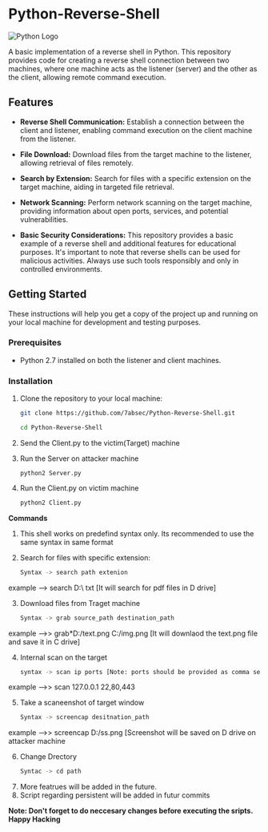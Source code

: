 # Python-Reverse-Shell

![Python Logo](https://www.python.org/static/community_logos/python-logo.png)

A basic implementation of a reverse shell in Python. This repository provides code for creating a reverse shell connection between two machines, where one machine acts as the listener (server) and the other as the client, allowing remote command execution.

## Features

- **Reverse Shell Communication:** Establish a connection between the client and listener, enabling command execution on the client machine from the listener.

- **File Download:** Download files from the target machine to the listener, allowing retrieval of files remotely.

- **Search by Extension:** Search for files with a specific extension on the target machine, aiding in targeted file retrieval.

- **Network Scanning:** Perform network scanning on the target machine, providing information about open ports, services, and potential vulnerabilities.

- **Basic Security Considerations:** This repository provides a basic example of a reverse shell and additional features for educational purposes. It's important to note that reverse shells can be used for malicious activities. Always use such tools responsibly and only in controlled environments.


## Getting Started

These instructions will help you get a copy of the project up and running on your local machine for development and testing purposes.

### Prerequisites

- Python 2.7 installed on both the listener and client machines.

### Installation

1. Clone the repository to your local machine:

   ```bash
   git clone https://github.com/7absec/Python-Reverse-Shell.git

   cd Python-Reverse-Shell

2. Send the Client.py to the victim(Target) machine
3. Run the Server on attacker machine
   ```bass
   python2 Server.py
4. Run the Client.py on victim machine
   ```bash
   python2 Client.py


**Commands**

1. This shell works on predefind syntax only. Its recommended to use the same syntax in same format

2. Search for files with specific extension:
     ```bash
     Syntax -> search path extenion
  example --> search D:\ txt   [It will search for pdf files in D drive]
      
3. Download files from Traget machine
    ``` bash
    Syntax -> grab source_path destination_path
  example -->> grab*D:/text.png C:/img.png [It will downlaod the text.png file and save it in C drive]
      
4. Internal scan on the target
    ``` bash
    syntax -> scan ip ports [Note: ports should be provided as comma separated value, like 23,80]
  example -->> scan 127.0.0.1 22,80,443
      
5. Take a scaneenshot of target window
    ``` bash
    Syntax -> screencap desitnation_path
  example -->> screencap D:/ss.png [Screenshot will be saved on D drive on attacker machine

6. Change Drectory
     ```bash
     Syntac -> cd path


8. More featrues will be added in the future.
9. Script regarding persistent will be added in futur commits

    

**Note: Don't forget to do neccesary changes before executing the sripts.**
**Happy Hacking**

      
      
